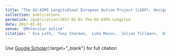 ```yaml
---
title: "The EU-AIMS Longitudinal European Autism Project (LEAP): design and methodologies to identify and validate stratification biomarkers for autism spectrum disorders"
collection: publications
permalink: /publication/2017-01-01-The-EU-AIMS-Longitud
date: 2017-01-01
venue: '@Molecular autism'
citation: ' Eva Loth,  Tony Charman,  Luke Mason,  Julian Tillmann,  Emily Jones,  Caroline Wooldridge,  Jumana Ahmad,  Bonnie Auyeung,  Claudia Brogna,  Sara Ambrosino,  EU-AIMS group, &quot;The EU-AIMS Longitudinal European Autism Project (LEAP): design and methodologies to identify and validate stratification biomarkers for autism spectrum disorders.&quot; @Molecular autism, 2017.'
---
```

Use [Google Scholar](https://scholar.google.com/scholar?q=The+EU+AIMS+Longitudinal+European+Autism+Project+(LEAP):+design+and+methodologies+to+identify+and+validate+stratification+biomarkers+for+autism+spectrum+disorders){:target="_blank"} for full citation